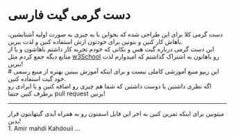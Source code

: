 <h1>دست گرمی گیت فارسی</h1>
دست گرمی کلا برای این طراحی شده که بخواین با یه چیزی به صورت اولیه آشنابشین، باهاش کار کنین و بتونین برای خودتون ازش استفاده کنین و لذت ببرین.
<br>
این دست گرمی درباره گیت هس و نکاتی که خودم تجربه کار داشتم باهاشون و یا از منابع دیگه جمع کردم مثل <a href="https://www.w3schools.com/git/default.asp?remote=github">w3School</a> رو باهاتون به اشتراک گذاشتم که امیدوارم لذت ببرین!
<br>
# این ریپو منبع آموزشی کاملی نیست و برای اینکه آموزش ببینین بهتره از منبع رسمی خود گیت استفاده کنین.
<br>
اگه نظری داشتین یا دوست داشتین که شما هم چیزی رو اضافه کنین و یا ایرادی رو برطرف کنین حتما pull request بزنین!
<hr>
میتونین برای اینکه تمرین کنین به اخر این فایل اسمتون رو به همراه آیدی گیتهابتون قرار بدین!
<br>
1. <a herf="https://github.com/Amirmahdikahdouii">Amir mahdi Kahdouii</a>
...